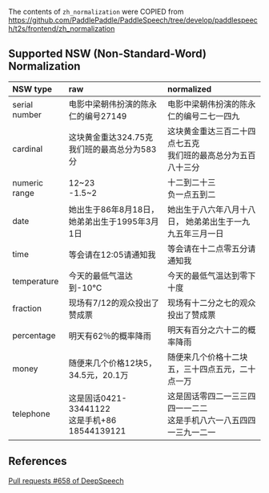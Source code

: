 The contents of `zh_normalization` were COPIED from https://github.com/PaddlePaddle/PaddleSpeech/tree/develop/paddlespeech/t2s/frontend/zh_normalization

## Supported NSW (Non-Standard-Word) Normalization

|NSW type|raw|normalized|
|:--|:-|:-|
|serial number|电影中梁朝伟扮演的陈永仁的编号27149|电影中梁朝伟扮演的陈永仁的编号二七一四九|
|cardinal|这块黄金重达324.75克<br>我们班的最高总分为583分|这块黄金重达三百二十四点七五克<br>我们班的最高总分为五百八十三分|
|numeric range |12\~23<br>-1.5\~2|十二到二十三<br>负一点五到二|
|date|她出生于86年8月18日，她弟弟出生于1995年3月1日|她出生于八六年八月十八日， 她弟弟出生于一九九五年三月一日|
|time|等会请在12:05请通知我|等会请在十二点零五分请通知我
|temperature|今天的最低气温达到-10°C|今天的最低气温达到零下十度
|fraction|现场有7/12的观众投出了赞成票|现场有十二分之七的观众投出了赞成票|
|percentage|明天有62％的概率降雨|明天有百分之六十二的概率降雨|
|money|随便来几个价格12块5，34.5元，20.1万|随便来几个价格十二块五，三十四点五元，二十点一万|
|telephone|这是固话0421-33441122<br>这是手机+86 18544139121|这是固话零四二一三三四四一一二二<br>这是手机八六一八五四四一三九一二一|
## References
[Pull requests #658 of DeepSpeech](https://github.com/PaddlePaddle/DeepSpeech/pull/658/files)
